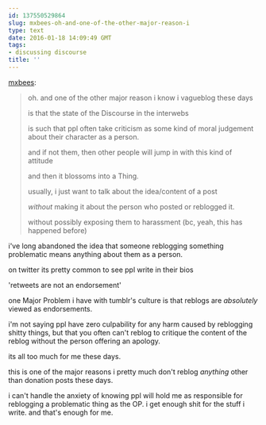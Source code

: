 ```yaml
---
id: 137550529864
slug: mxbees-oh-and-one-of-the-other-major-reason-i
type: text
date: 2016-01-18 14:09:49 GMT
tags:
- discussing discourse
title: ''
---
```

<p><a class="tumblr_blog" href="http://mxbees.tumblr.com/post/137550080729">mxbees</a>:</p>
<blockquote>
<p>oh. and one of the other major reason i know i vagueblog these days</p>

<p>is that the state of the Discourse in the interwebs</p>

<p>is such that ppl often take criticism as some kind of moral judgement about their character as a person.</p>

<p>and if not them, then other people will jump in with this kind of attitude</p>

<p>and then it blossoms into a Thing.</p>

<p>usually, i just want to talk about the idea/content of a post</p>

<p><em>without</em> making it about the person who posted or reblogged it.</p>

<p>without possibly exposing them to harassment (bc, yeah, this has happened before)</p>
</blockquote>

i've long abandoned the idea that someone reblogging something problematic means anything about them as a person.

on twitter its pretty common to see ppl write in their bios

'retweets are not an endorsement'

one Major Problem i have with tumblr's culture is that reblogs are *absolutely* viewed as endorsements.

i'm not saying ppl have zero culpability for any harm caused by reblogging shitty things, but that you often can't reblog to critique the content of the reblog without the person offering an apology.

its all too much for me these days.

this is one of the major reasons i pretty much don't reblog *anything* other than donation posts these days.

i can't handle the anxiety of knowing ppl will hold me as responsible for reblogging a problematic thing as the OP. i get enough shit for the stuff i write. and that's enough for me.